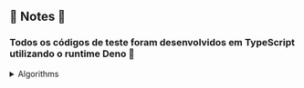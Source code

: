## 📘 Notes 📘

### Todos os códigos de teste foram desenvolvidos em TypeScript utilizando o runtime Deno 🦕

<details>
<summary> Algorithms </summary>

  <details>
  <summary> Binary Research vs Linear Research </summary>

   ### Average of 20 results
   
   - Binary = 1.7ms
   
   - Linear = 15.3ms
    
   <img src="./BinaryVSLinearResearch.png" width="500">
    
   Blue line for: Linear / Purple line for: Binary

  </details>

</details>
